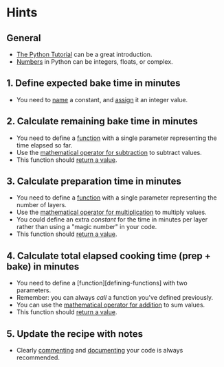 # Hints

## General

- [The Python Tutorial][the python tutorial] can be a great introduction.
- [Numbers][numbers] in Python can be integers, floats, or complex.

## 1. Define expected bake time in minutes

- You need to [name][naming] a constant, and [assign][assignment] it an integer value.

## 2. Calculate remaining bake time in minutes

- You need to define a [function][defining functions] with a single parameter representing the time elapsed so far.
- Use the [mathematical operator for subtraction][numbers] to subtract values.
- This function should [return a value][return].

## 3. Calculate preparation time in minutes

- You need to define a [function][defining functions] with a single parameter representing the number of layers.
- Use the [mathematical operator for multiplication][numbers] to multiply values.
- You could define an extra _constant_ for the time in minutes per layer rather than using a "magic number" in your code.
- This function should [return a value][return].

## 4. Calculate total elapsed cooking time (prep + bake) in minutes

- You need to define a [function][defining-functions] with two parameters.
- Remember: you can always _call_ a function you've defined previously.
- You can use the [mathematical operator for addition][python as a calculator] to sum values.
- This function should [return a value][return].

## 5. Update the recipe with notes

- Clearly [commenting][comments] and [documenting][docstrings] your code is always recommended.

[the python tutorial]: https://docs.python.org/3/tutorial/introduction.html
[numbers]: https://docs.python.org/3/tutorial/introduction.html#numbers
[naming]: https://realpython.com/python-variables/
[assignment]: https://docs.python.org/3/reference/simple_stmts.html#grammar-token-assignment-stmt
[defining functions]: https://docs.python.org/3/tutorial/controlflow.html#defining-functions
[return]: https://docs.python.org/3/reference/simple_stmts.html#return
[python as a calculator]: https://docs.python.org/3/tutorial/introduction.html#using-python-as-a-calculator
[comments]: https://realpython.com/python-comments-guide/
[docstrings]: https://docs.python.org/3/tutorial/controlflow.html#tut-docstrings